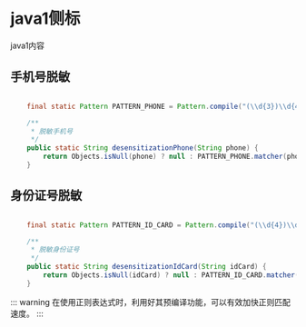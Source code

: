 # java1侧标

java1内容

## 手机号脱敏

```java

    final static Pattern PATTERN_PHONE = Pattern.compile("(\\d{3})\\d{4}(\\d{4})");

    /**
     * 脱敏手机号
     */
    public static String desensitizationPhone(String phone) {
        return Objects.isNull(phone) ? null : PATTERN_PHONE.matcher(phone).replaceAll("$1****$2");
    }

```

## 身份证号脱敏
```java

    final static Pattern PATTERN_ID_CARD = Pattern.compile("(\\d{4})\\d{10}(\\w{4})");

    /**
     * 脱敏身份证号
     */
    public static String desensitizationIdCard(String idCard) {
        return Objects.isNull(idCard) ? null : PATTERN_ID_CARD.matcher(idCard).replaceAll("$1****$2");
    }

```

::: warning
在使用正则表达式时，利用好其预编译功能，可以有效加快正则匹配速度。 
:::


